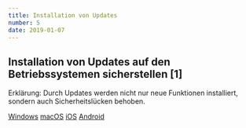 ```yaml
---
title: Installation von Updates
number: 5
date: 2019-01-07
---
```

## Installation von Updates auf den Betriebssystemen sicherstellen [1]

Erklärung: Durch Updates werden nicht nur neue Funktionen installiert, sondern auch Sicherheitslücken behoben. 

[Windows](https://support.microsoft.com/de-de/help/4027667/windows-10-update)
[macOS](https://support.apple.com/de-de/HT201541)
[iOS](https://support.apple.com/de-de/HT204204)
[Android](https://support.google.com/android/answer/7680439?hl=de)